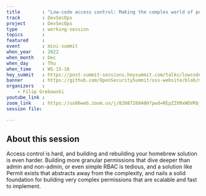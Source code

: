```yaml
---
title        : "Low-code access control: Making the complex world of permissions approachable to everyone"
track        : DevSecOps
project      : DevSecOps
type         : working-session
topics       : 
featured     :
event        : mini-summit
when_year    : 2022
when_month   : Dec
when_day     : Thu
when_time    : WS-15-16
hey_summit   : https://post-summit-sessions.heysummit.com/talks/lowcode-access-control-making-the-complex-world-of-permissions-approachable-to-everyone/
banner       : https://github.com/OpenSecuritySummit/oss-website/blob/main/content/sessions/2022/banners/Low%20codes.png?raw=true
organizers   :
    - Filip Grebowski
youtube_link : 
zoom_link    : https://us06web.zoom.us/j/82087260400?pwd=REpZZXMxWDVRbjZlYyt3UzdvOGlaUT09
session file: 

---
```



## About this session
Access control is hard, and building and rebuilding your homebrew solution is even harder. Building more granular permissions that dive deeper than admin and non-admin, or even simple RBAC is tedious, and a solution like Permit exists that abstracts away from the complexity, and nails a solid foundation for building very complex permissions that are scalable and fast to implement.
